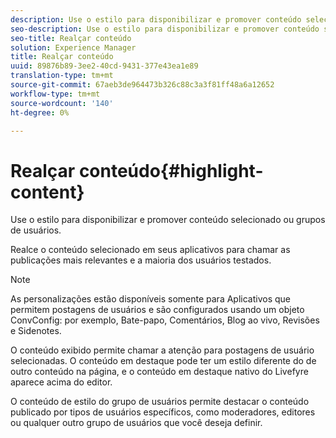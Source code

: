 ```yaml
---
description: Use o estilo para disponibilizar e promover conteúdo selecionado ou grupos de usuários.
seo-description: Use o estilo para disponibilizar e promover conteúdo selecionado ou grupos de usuários.
seo-title: Realçar conteúdo
solution: Experience Manager
title: Realçar conteúdo
uuid: 89876b89-3ee2-40cd-9431-377e43ea1e89
translation-type: tm+mt
source-git-commit: 67aeb3de964473b326c88c3a3f81ff48a6a12652
workflow-type: tm+mt
source-wordcount: '140'
ht-degree: 0%

---
```



# Realçar conteúdo{#highlight-content}

Use o estilo para disponibilizar e promover conteúdo selecionado ou grupos de usuários.

Realce o conteúdo selecionado em seus aplicativos para chamar as publicações mais relevantes e a maioria dos usuários testados.

>[!NOTE]
>
>As personalizações estão disponíveis somente para Aplicativos que permitem postagens de usuários e são configurados usando um objeto ConvConfig: por exemplo, Bate-papo, Comentários, Blog ao vivo, Revisões e Sidenotes.

O conteúdo exibido permite chamar a atenção para postagens de usuário selecionadas. O conteúdo em destaque pode ter um estilo diferente do de outro conteúdo na página, e o conteúdo em destaque nativo do Livefyre aparece acima do editor.

O conteúdo de estilo do grupo de usuários permite destacar o conteúdo publicado por tipos de usuários específicos, como moderadores, editores ou qualquer outro grupo de usuários que você deseja definir.
